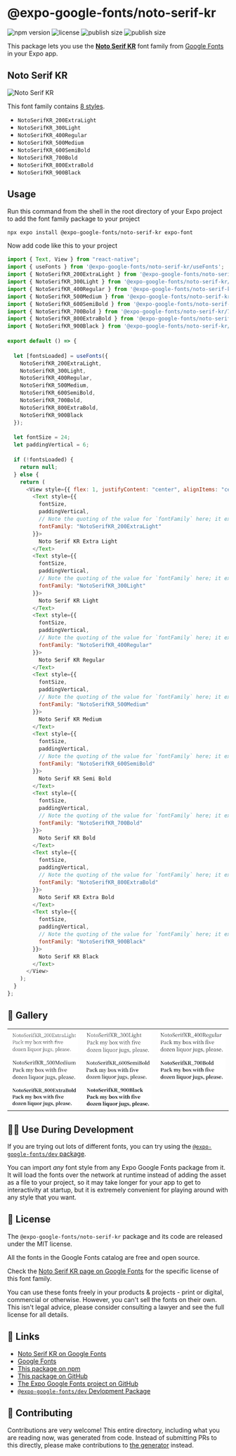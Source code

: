 # @expo-google-fonts/noto-serif-kr

![npm version](https://flat.badgen.net/npm/v/@expo-google-fonts/noto-serif-kr)
![license](https://flat.badgen.net/github/license/expo/google-fonts)
![publish size](https://flat.badgen.net/packagephobia/install/@expo-google-fonts/noto-serif-kr)
![publish size](https://flat.badgen.net/packagephobia/publish/@expo-google-fonts/noto-serif-kr)

This package lets you use the [**Noto Serif KR**](https://fonts.google.com/specimen/Noto+Serif+KR) font family from [Google Fonts](https://fonts.google.com/) in your Expo app.

## Noto Serif KR

![Noto Serif KR](./font-family.png)

This font family contains [8 styles](#-gallery).

- `NotoSerifKR_200ExtraLight`
- `NotoSerifKR_300Light`
- `NotoSerifKR_400Regular`
- `NotoSerifKR_500Medium`
- `NotoSerifKR_600SemiBold`
- `NotoSerifKR_700Bold`
- `NotoSerifKR_800ExtraBold`
- `NotoSerifKR_900Black`

## Usage

Run this command from the shell in the root directory of your Expo project to add the font family package to your project

```sh
npx expo install @expo-google-fonts/noto-serif-kr expo-font
```

Now add code like this to your project

```js
import { Text, View } from "react-native";
import { useFonts } from '@expo-google-fonts/noto-serif-kr/useFonts';
import { NotoSerifKR_200ExtraLight } from '@expo-google-fonts/noto-serif-kr/200ExtraLight';
import { NotoSerifKR_300Light } from '@expo-google-fonts/noto-serif-kr/300Light';
import { NotoSerifKR_400Regular } from '@expo-google-fonts/noto-serif-kr/400Regular';
import { NotoSerifKR_500Medium } from '@expo-google-fonts/noto-serif-kr/500Medium';
import { NotoSerifKR_600SemiBold } from '@expo-google-fonts/noto-serif-kr/600SemiBold';
import { NotoSerifKR_700Bold } from '@expo-google-fonts/noto-serif-kr/700Bold';
import { NotoSerifKR_800ExtraBold } from '@expo-google-fonts/noto-serif-kr/800ExtraBold';
import { NotoSerifKR_900Black } from '@expo-google-fonts/noto-serif-kr/900Black';

export default () => {

  let [fontsLoaded] = useFonts({
    NotoSerifKR_200ExtraLight, 
    NotoSerifKR_300Light, 
    NotoSerifKR_400Regular, 
    NotoSerifKR_500Medium, 
    NotoSerifKR_600SemiBold, 
    NotoSerifKR_700Bold, 
    NotoSerifKR_800ExtraBold, 
    NotoSerifKR_900Black
  });

  let fontSize = 24;
  let paddingVertical = 6;

  if (!fontsLoaded) {
    return null;
  } else {
    return (
      <View style={{ flex: 1, justifyContent: "center", alignItems: "center" }}>
        <Text style={{
          fontSize,
          paddingVertical,
          // Note the quoting of the value for `fontFamily` here; it expects a string!
          fontFamily: "NotoSerifKR_200ExtraLight"
        }}>
          Noto Serif KR Extra Light
        </Text>
        <Text style={{
          fontSize,
          paddingVertical,
          // Note the quoting of the value for `fontFamily` here; it expects a string!
          fontFamily: "NotoSerifKR_300Light"
        }}>
          Noto Serif KR Light
        </Text>
        <Text style={{
          fontSize,
          paddingVertical,
          // Note the quoting of the value for `fontFamily` here; it expects a string!
          fontFamily: "NotoSerifKR_400Regular"
        }}>
          Noto Serif KR Regular
        </Text>
        <Text style={{
          fontSize,
          paddingVertical,
          // Note the quoting of the value for `fontFamily` here; it expects a string!
          fontFamily: "NotoSerifKR_500Medium"
        }}>
          Noto Serif KR Medium
        </Text>
        <Text style={{
          fontSize,
          paddingVertical,
          // Note the quoting of the value for `fontFamily` here; it expects a string!
          fontFamily: "NotoSerifKR_600SemiBold"
        }}>
          Noto Serif KR Semi Bold
        </Text>
        <Text style={{
          fontSize,
          paddingVertical,
          // Note the quoting of the value for `fontFamily` here; it expects a string!
          fontFamily: "NotoSerifKR_700Bold"
        }}>
          Noto Serif KR Bold
        </Text>
        <Text style={{
          fontSize,
          paddingVertical,
          // Note the quoting of the value for `fontFamily` here; it expects a string!
          fontFamily: "NotoSerifKR_800ExtraBold"
        }}>
          Noto Serif KR Extra Bold
        </Text>
        <Text style={{
          fontSize,
          paddingVertical,
          // Note the quoting of the value for `fontFamily` here; it expects a string!
          fontFamily: "NotoSerifKR_900Black"
        }}>
          Noto Serif KR Black
        </Text>
      </View>
    );
  }
};
```

## 🔡 Gallery


||||
|-|-|-|
|![NotoSerifKR_200ExtraLight](./200ExtraLight/NotoSerifKR_200ExtraLight.ttf.png)|![NotoSerifKR_300Light](./300Light/NotoSerifKR_300Light.ttf.png)|![NotoSerifKR_400Regular](./400Regular/NotoSerifKR_400Regular.ttf.png)||
|![NotoSerifKR_500Medium](./500Medium/NotoSerifKR_500Medium.ttf.png)|![NotoSerifKR_600SemiBold](./600SemiBold/NotoSerifKR_600SemiBold.ttf.png)|![NotoSerifKR_700Bold](./700Bold/NotoSerifKR_700Bold.ttf.png)||
|![NotoSerifKR_800ExtraBold](./800ExtraBold/NotoSerifKR_800ExtraBold.ttf.png)|![NotoSerifKR_900Black](./900Black/NotoSerifKR_900Black.ttf.png)|||


## 👩‍💻 Use During Development

If you are trying out lots of different fonts, you can try using the [`@expo-google-fonts/dev` package](https://github.com/expo/google-fonts/tree/master/font-packages/dev#readme).

You can import _any_ font style from any Expo Google Fonts package from it. It will load the fonts over the network at runtime instead of adding the asset as a file to your project, so it may take longer for your app to get to interactivity at startup, but it is extremely convenient for playing around with any style that you want.


## 📖 License

The `@expo-google-fonts/noto-serif-kr` package and its code are released under the MIT license.

All the fonts in the Google Fonts catalog are free and open source.

Check the [Noto Serif KR page on Google Fonts](https://fonts.google.com/specimen/Noto+Serif+KR) for the specific license of this font family.

You can use these fonts freely in your products & projects - print or digital, commercial or otherwise. However, you can't sell the fonts on their own. This isn't legal advice, please consider consulting a lawyer and see the full license for all details.

## 🔗 Links

- [Noto Serif KR on Google Fonts](https://fonts.google.com/specimen/Noto+Serif+KR)
- [Google Fonts](https://fonts.google.com/)
- [This package on npm](https://www.npmjs.com/package/@expo-google-fonts/noto-serif-kr)
- [This package on GitHub](https://github.com/expo/google-fonts/tree/master/font-packages/noto-serif-kr)
- [The Expo Google Fonts project on GitHub](https://github.com/expo/google-fonts)
- [`@expo-google-fonts/dev` Devlopment Package](https://github.com/expo/google-fonts/tree/master/font-packages/dev)

## 🤝 Contributing

Contributions are very welcome! This entire directory, including what you are reading now, was generated from code. Instead of submitting PRs to this directly, please make contributions to [the generator](https://github.com/expo/google-fonts/tree/master/packages/generator) instead.
